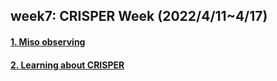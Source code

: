 ## week7: CRISPER Week (2022/4/11~4/17)

####  [1. Miso observing](1/1.md)

####  [2. Learning about CRISPER](2/2.md)